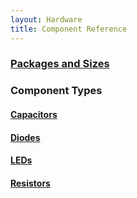 ```yaml
---
layout: Hardware
title: Component Reference
---
```


### [Packages and Sizes](Packages_and_Sizes)

### Component Types

#### [Capacitors](Capacitors)

#### [Diodes](Diodes)

#### [LEDs](LEDs)

#### [Resistors](Resistors)

